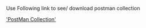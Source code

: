 Use Following link to see/ download postman collection

['PostMan Collection'](/Postman/Medical%20Loan.postman_collection.json)
